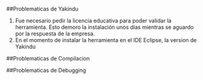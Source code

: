 ##Problematicas de Yakindu
  1. Fue necesario pedir la licencia educativa para poder validar la herramienta. Esto demoro la instalación unos días mientras se aguardo por la respuesta de la empresa.
  2. En el momento de instalar la herramienta en el IDE Eclipse, la version de Yakindu

##Problematicas de Compilacion

##Problematicas de Debugging

